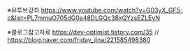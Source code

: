 ※유투브강좌
https://www.youtube.com/watch?v=G03yX_GF5-c&list=PL7mmuO705dG0a48DLGQc38xQYzsEZLEyN

※블로그참고자료
https://dev-optimist.tistory.com/35
//
https://blog.naver.com/friday_jina/221585498380
